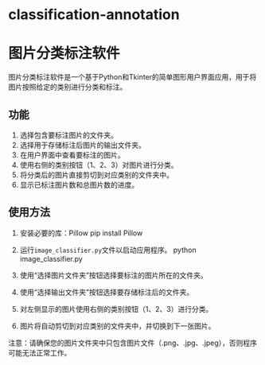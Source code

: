 # classification-annotation
# 图片分类标注软件

图片分类标注软件是一个基于Python和Tkinter的简单图形用户界面应用，用于将图片按照给定的类别进行分类和标注。

## 功能

1. 选择包含要标注图片的文件夹。
2. 选择用于存储标注后图片的输出文件夹。
3. 在用户界面中查看要标注的图片。
4. 使用右侧的类别按钮（1、2、3）对图片进行分类。
5. 将分类后的图片直接剪切到对应类别的文件夹中。
6. 显示已标注图片数和总图片数的进度。

## 使用方法

1. 安装必要的库：Pillow
pip install Pillow

2. 运行`image_classifier.py`文件以启动应用程序。
python image_classifier.py

3. 使用“选择图片文件夹”按钮选择要标注的图片所在的文件夹。
4. 使用“选择输出文件夹”按钮选择要存储标注后的文件夹。
5. 对左侧显示的图片使用右侧的类别按钮（1、2、3）进行分类。
6. 图片将自动剪切到对应类别的文件夹中，并切换到下一张图片。

注意：请确保您的图片文件夹中只包含图片文件（.png、.jpg、.jpeg），否则程序可能无法正常工作。


